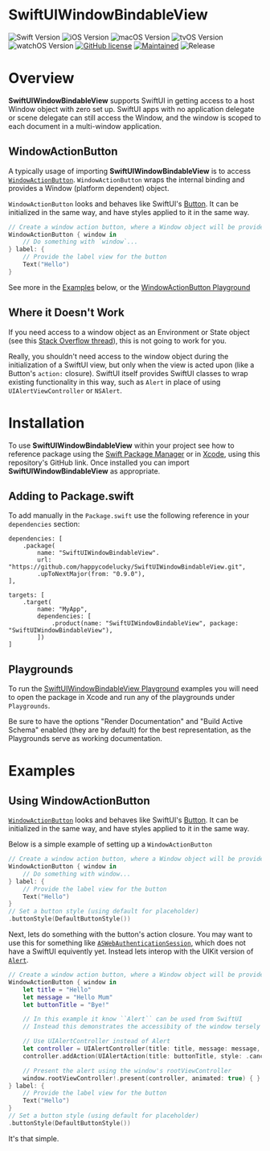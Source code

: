 # SwiftUIWindowBindableView

![Swift Version](https://img.shields.io/badge/swift-5.2-blue.svg?style=for-the-badge)
![iOS Version](https://img.shields.io/badge/iOS-13.0-green.svg?style=for-the-badge)
![macOS Version](https://img.shields.io/badge/macOS-10.15-green.svg?style=for-the-badge)
![tvOS Version](https://img.shields.io/badge/tvOS-13-green.svg?style=for-the-badge)
![watchOS Version](https://img.shields.io/badge/watchOS-UNSUPPORTED-red.svg?style=for-the-badge)
[![GitHub license](https://img.shields.io/badge/license-MIT-blue.svg?style=for-the-badge)](.//LICENSE)
[![Maintained](https://img.shields.io/badge/Maintained%3F-yes-green.svg?style=for-the-badge)](https://github.com/happycodelucky/SwiftUIWindowBindableView/graphs/commit-activity)
![Release](https://img.shields.io/github/v/release/happycodelucky/SwiftUIWindowBindableView.svg?include_prereleases&style=for-the-badge)

# Overview
**SwiftUIWindowBindableView** supports SwiftUI in getting access to a host Window object with zero set up. SwiftUI apps with no application delegate or scene delegate can still access the Window, and the window is scoped to each document in a multi-window application.

## WindowActionButton

A typically usage of importing **SwiftUIWindowBindableView** is to access [`WindowActionButton`](Sources/SwiftUIWindowBindableView/WindowAction.swift). `WindowActionButton` wraps the internal binding and provides a Window (platform dependent) object.

`WindowActionButton` looks and behaves like SwiftUI's [Button](https://developer.apple.com/documentation/swiftui/button). It can be initialized in the same way, and have styles applied to it in the same way. 

```swift
// Create a window action button, where a Window object will be provided to the the `action:` closure
WindowActionButton { window in
    // Do something with `window`...
} label: {
    // Provide the label view for the button
    Text("Hello")
}
```

See more in the [Examples](#Examples) below, or the [WindowActionButton Playground](Playgrounds/WindowActionButton.playground/Contents.swift)

## Where it Doesn't Work

If you need access to a window object as an Environment or State object (see this [Stack Overflow thread](https://stackoverflow.com/questions/60359808/how-to-access-own-window-within-swiftui-view)), this is not going to work for you.

 Really, you shouldn't need access to the window object during the initialization of a SwiftUI view, but only when the view is acted upon (like a Button's `action:` closure). SwiftUI itself provides SwiftUI classes to wrap existing functionality in this way, such as `Alert` in place of using `UIAlertViewController` or `NSAlert`.

# Installation
To use **SwiftUIWindowBindableView** within your project see how to reference package using the [Swift Package Manager](https://swift.org/package-manager/) or in [Xcode](https://developer.apple.com/videos/play/wwdc2019/408/), using this repository's GitHub link. Once installed you can import **SwiftUIWindowBindableView** as appropriate.

## Adding to Package.swift
To add manually in the `Package.swift` use the following reference in your `dependencies` section:

```
dependencies: [
    .package(
        name: "SwiftUIWindowBindableView".
        url: "https://github.com/happycodelucky/SwiftUIWindowBindableView.git", 
        .upToNextMajor(from: "0.9.0"),
],

targets: [
    .target(
        name: "MyApp", 
        dependencies: [
            .product(name: "SwiftUIWindowBindableView", package: "SwiftUIWindowBindableView"),
        ])
]
```

## Playgrounds

To run the [SwiftUIWindowBindableView Playground](Playgrounds) examples you will need to open the package in Xcode and run any of the playgrounds under `Playgrounds`. 

Be sure to have the options "Render Documentation" and "Build Active Schema" enabled (they are by default) for the best representation, as the Playgrounds serve as working documentation.

# Examples

## Using WindowActionButton

[`WindowActionButton`](Sources/SwiftUIWindowBindableView/WindowAction.swift) looks and behaves like SwiftUI's [Button](https://developer.apple.com/documentation/swiftui/button). It can be initialized in the same way, and have styles applied to it in the same way. 

Below is a simple example of setting up a `WindowActionButton`

```swift
// Create a window action button, where a Window object will be provided to the the `action:` closure
WindowActionButton { window in
    // Do something with window...
} label: {
    // Provide the label view for the button
    Text("Hello")
}
// Set a button style (using default for placeholder)
.buttonStyle(DefaultButtonStyle())
```

Next, lets do something with the button's action closure. You may want to use this for something like [`ASWebAuthenticationSession`](https://developer.apple.com/documentation/authenticationservices/aswebauthenticationsession), which does not have a SwiftUI equivently yet. Instead lets interop with the UIKit version of [`Alert`](https://developer.apple.com/documentation/swiftui/alert).

```swift
// Create a window action button, where a Window object will be provided to the the `action:` closure
WindowActionButton { window in
    let title = "Hello"
    let message = "Hello Mum"
    let buttonTitle = "Bye!"

    // In this example it know ``Alert`` can be used from SwiftUI
    // Instead this demonstrates the accessibity of the window tersely

    // Use UIAlertController instead of Alert
    let controller = UIAlertController(title: title, message: message, preferredStyle: .alert)
    controller.addAction(UIAlertAction(title: buttonTitle, style: .cancel))

    // Present the alert using the window's rootViewController
    window.rootViewController!.present(controller, animated: true) { }
} label: {
    // Provide the label view for the button
    Text("Hello")
}
// Set a button style (using default for placeholder)
.buttonStyle(DefaultButtonStyle())
```

It's that simple.

